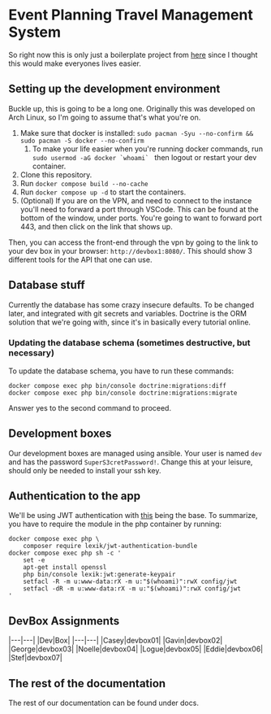 # Event Planning Travel Management System

So right now this is only just a boilerplate project from [here](https://api-platform.com/docs/symfony/) since I thought this would make everyones lives easier.

## Setting up the development environment

Buckle up, this is going to be a long one. Originally this was developed on Arch Linux, so I'm going to assume that's what you're on.

1. Make sure that docker is installed: `sudo pacman -Syu --no-confirm && sudo pacman -S docker --no-confirm`
   1. To make your life easier when you're running docker commands, run ``sudo usermod -aG docker `whoami` `` then logout or restart your dev container.
2. Clone this repository.
3. Run `docker compose build --no-cache`
4. Run `docker compose up -d` to start the containers.
5. (Optional) If you are on the VPN, and need to connect to the instance you'll need to forward a port through VSCode. This can be found at the bottom of the window, under ports. You're going to want to forward port 443, and then click on the link that shows up.

Then, you can access the front-end through the vpn by going to the link to your dev box in your browser: `http://devbox1:8080/`. This should show 3 different tools for the API that one can use.

## Database stuff

Currently the database has some crazy insecure defaults. To be changed later, and integrated with git secrets and variables. Doctrine is the ORM solution that we're going with, since it's in basically every tutorial online.

### Updating the database schema (sometimes destructive, but necessary)

To update the database schema, you have to run these commands:
```
docker compose exec php bin/console doctrine:migrations:diff
docker compose exec php bin/console doctrine:migrations:migrate
```
Answer yes to the second command to proceed.

## Development boxes

Our development boxes are managed using ansible. Your user is named `dev` and has the password `SuperS3cretPassword!`. Change this at your leisure, should only be needed to install your ssh key.

## Authentication to the app

We'll be using JWT authentication with [this](https://api-platform.com/docs/core/jwt/) being the base. To summarize, you have to require the module in the php container by running:
```
docker compose exec php \
    composer require lexik/jwt-authentication-bundle
docker compose exec php sh -c '
    set -e
    apt-get install openssl
    php bin/console lexik:jwt:generate-keypair
    setfacl -R -m u:www-data:rX -m u:"$(whoami)":rwX config/jwt
    setfacl -dR -m u:www-data:rX -m u:"$(whoami)":rwX config/jwt
'
```

## DevBox Assignments

|---|---|
|Dev|Box|
|---|---|
|Casey|devbox01|
|Gavin|devbox02|
|George|devbox03|
|Noelle|devbox04|
|Logue|devbox05|
|Eddie|devbox06|
|Stef|devbox07|

## The rest of the documentation

The rest of our documentation can be found under docs.
